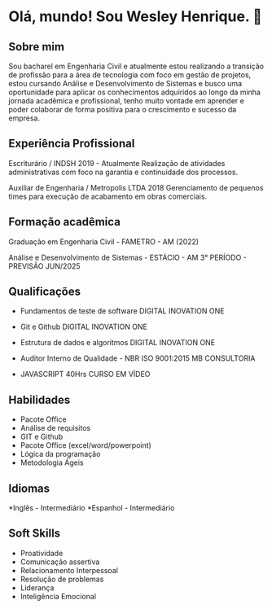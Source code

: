 # Olá, mundo! Sou Wesley Henrique. 👋

## Sobre mim

Sou bacharel em Engenharia Civil e atualmente estou realizando a transição de profissão para a
área de tecnologia com foco em gestão de projetos, estou cursando Análise e Desenvolvimento de
Sistemas e busco uma oportunidade para aplicar os conhecimentos adquiridos ao longo da minha
jornada acadêmica e profissional, tenho muito vontade em aprender e poder colaborar de forma
positiva para o crescimento e sucesso da empresa.

## Experiência Profissional

Escriturário / INDSH 2019 - Atualmente
Realização de atividades administrativas com foco na garantia e continuidade dos processos.

Auxiliar de Engenharia / Metropolis LTDA 2018
Gerenciamento de pequenos times para execução de acabamento em obras comerciais.

## Formação acadêmica

Graduação em Engenharia Civil - FAMETRO - AM (2022)

Análise e Desenvolvimento de Sistemas - ESTÁCIO - AM
3° PERÍODO - PREVISÃO JUN/2025

## Qualificações

* Fundamentos de teste de software
DIGITAL INOVATION ONE

* Git e Github
DIGITAL INOVATION ONE

* Estrutura de dados e algoritmos
DIGITAL INOVATION ONE

* Auditor Interno de Qualidade - NBR ISO 9001:2015
MB CONSULTORIA

* JAVASCRIPT 40Hrs
CURSO EM VÍDEO

## Habilidades
*  Pacote Office
* Análise de requisitos
* GIT e Github
* Pacote Office (excel/word/powerpoint)
* Lógica da programação
* Metodologia Ágeis

## Idiomas

*Inglês - Intermediário
*Espanhol - Intermediário

## Soft Skills

* Proatividade
* Comunicação assertiva
* Relacionamento Interpessoal
* Resolução de problemas
* Liderança
* Inteligência Emocional

